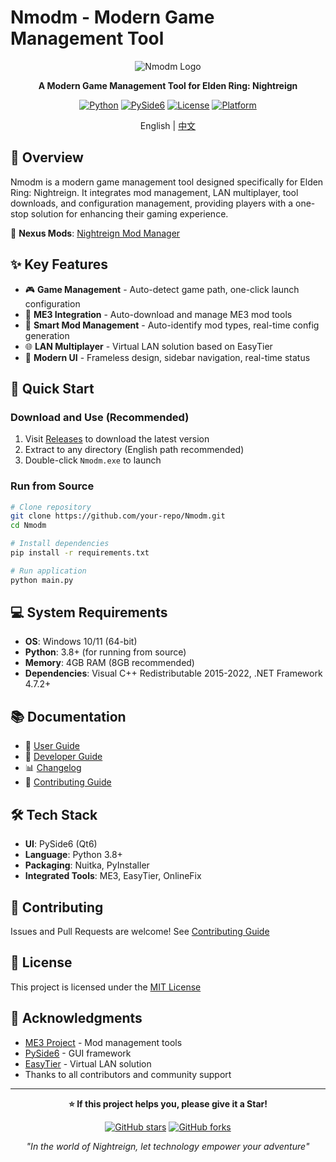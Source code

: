 # Nmodm - Modern Game Management Tool

<div align="center">

![Nmodm Logo](zwnr.ico)

**A Modern Game Management Tool for Elden Ring: Nightreign**

[![Python](https://img.shields.io/badge/Python-3.8+-blue.svg)](https://python.org)
[![PySide6](https://img.shields.io/badge/PySide6-6.0+-green.svg)](https://pyside.org)
[![License](https://img.shields.io/badge/License-MIT-yellow.svg)](LICENSE)
[![Platform](https://img.shields.io/badge/Platform-Windows-lightgrey.svg)](https://windows.microsoft.com)

English | [中文](README.md)

</div>

## 📖 Overview

Nmodm is a modern game management tool designed specifically for Elden Ring: Nightreign. It integrates mod management, LAN multiplayer, tool downloads, and configuration management, providing players with a one-stop solution for enhancing their gaming experience.

🔗 **Nexus Mods**: [Nightreign Mod Manager](https://www.nexusmods.com/eldenringnightreign/mods/274)

## ✨ Key Features

- 🎮 **Game Management** - Auto-detect game path, one-click launch configuration
- 🔧 **ME3 Integration** - Auto-download and manage ME3 mod tools
- 🎯 **Smart Mod Management** - Auto-identify mod types, real-time config generation
- 🌐 **LAN Multiplayer** - Virtual LAN solution based on EasyTier
- 🎨 **Modern UI** - Frameless design, sidebar navigation, real-time status

## 🚀 Quick Start

### Download and Use (Recommended)

1. Visit [Releases](../../releases) to download the latest version
2. Extract to any directory (English path recommended)
3. Double-click `Nmodm.exe` to launch

### Run from Source

```bash
# Clone repository
git clone https://github.com/your-repo/Nmodm.git
cd Nmodm

# Install dependencies
pip install -r requirements.txt

# Run application
python main.py
```

## 💻 System Requirements

- **OS**: Windows 10/11 (64-bit)
- **Python**: 3.8+ (for running from source)
- **Memory**: 4GB RAM (8GB recommended)
- **Dependencies**: Visual C++ Redistributable 2015-2022, .NET Framework 4.7.2+

## 📚 Documentation

- 📖 [User Guide](docs/en/USER_GUIDE.md)
- 🔧 [Developer Guide](docs/en/DEVELOPER_GUIDE.md)
- 📊 [Changelog](docs/en/CHANGELOG.md)
- 🤝 [Contributing Guide](docs/en/CONTRIBUTING.md)

## 🛠️ Tech Stack

- **UI**: PySide6 (Qt6)
- **Language**: Python 3.8+
- **Packaging**: Nuitka, PyInstaller
- **Integrated Tools**: ME3, EasyTier, OnlineFix

## 🤝 Contributing

Issues and Pull Requests are welcome! See [Contributing Guide](docs/en/CONTRIBUTING.md)

## 📄 License

This project is licensed under the [MIT License](LICENSE)

## 🙏 Acknowledgments

- [ME3 Project](https://me3.readthedocs.io/) - Mod management tools
- [PySide6](https://pyside.org/) - GUI framework
- [EasyTier](https://github.com/EasyTier/EasyTier) - Virtual LAN solution
- Thanks to all contributors and community support

---

<div align="center">

**⭐ If this project helps you, please give it a Star!**

[![GitHub stars](https://img.shields.io/github/stars/your-repo/Nmodm?style=social)](../../stargazers)
[![GitHub forks](https://img.shields.io/github/forks/your-repo/Nmodm?style=social)](../../network/members)

*"In the world of Nightreign, let technology empower your adventure"*

</div>
